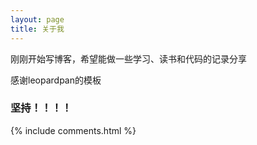 ```yaml
---
layout: page
title: 关于我 
---
```


刚刚开始写博客，希望能做一些学习、读书和代码的记录分享
<p>
感谢leopardpan的模板
 
<p>
 
### 坚持！！！！


{% include comments.html %}

